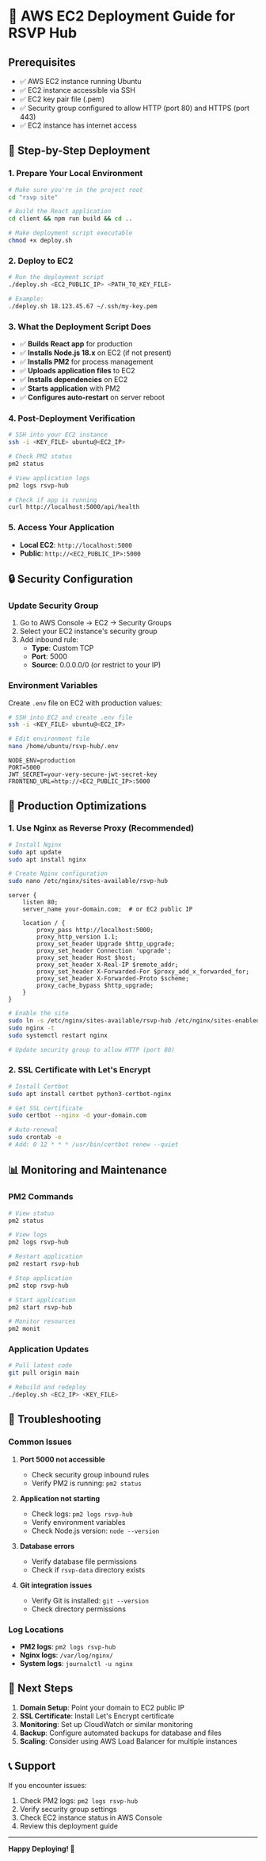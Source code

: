 # 🚀 AWS EC2 Deployment Guide for RSVP Hub

## Prerequisites

- ✅ AWS EC2 instance running Ubuntu
- ✅ EC2 instance accessible via SSH
- ✅ EC2 key pair file (.pem)
- ✅ Security group configured to allow HTTP (port 80) and HTTPS (port 443)
- ✅ EC2 instance has internet access

## 🔧 Step-by-Step Deployment

### 1. Prepare Your Local Environment

```bash
# Make sure you're in the project root
cd "rsvp site"

# Build the React application
cd client && npm run build && cd ..

# Make deployment script executable
chmod +x deploy.sh
```

### 2. Deploy to EC2

```bash
# Run the deployment script
./deploy.sh <EC2_PUBLIC_IP> <PATH_TO_KEY_FILE>

# Example:
./deploy.sh 18.123.45.67 ~/.ssh/my-key.pem
```

### 3. What the Deployment Script Does

- ✅ **Builds React app** for production
- ✅ **Installs Node.js 18.x** on EC2 (if not present)
- ✅ **Installs PM2** for process management
- ✅ **Uploads application files** to EC2
- ✅ **Installs dependencies** on EC2
- ✅ **Starts application** with PM2
- ✅ **Configures auto-restart** on server reboot

### 4. Post-Deployment Verification

```bash
# SSH into your EC2 instance
ssh -i <KEY_FILE> ubuntu@<EC2_IP>

# Check PM2 status
pm2 status

# View application logs
pm2 logs rsvp-hub

# Check if app is running
curl http://localhost:5000/api/health
```

### 5. Access Your Application

- **Local EC2**: `http://localhost:5000`
- **Public**: `http://<EC2_PUBLIC_IP>:5000`

## 🔒 Security Configuration

### Update Security Group
1. Go to AWS Console → EC2 → Security Groups
2. Select your EC2 instance's security group
3. Add inbound rule:
   - **Type**: Custom TCP
   - **Port**: 5000
   - **Source**: 0.0.0.0/0 (or restrict to your IP)

### Environment Variables
Create `.env` file on EC2 with production values:

```bash
# SSH into EC2 and create .env file
ssh -i <KEY_FILE> ubuntu@<EC2_IP>

# Edit environment file
nano /home/ubuntu/rsvp-hub/.env
```

```env
NODE_ENV=production
PORT=5000
JWT_SECRET=your-very-secure-jwt-secret-key
FRONTEND_URL=http://<EC2_PUBLIC_IP>:5000
```

## 🚀 Production Optimizations

### 1. Use Nginx as Reverse Proxy (Recommended)

```bash
# Install Nginx
sudo apt update
sudo apt install nginx

# Create Nginx configuration
sudo nano /etc/nginx/sites-available/rsvp-hub
```

```nginx
server {
    listen 80;
    server_name your-domain.com;  # or EC2 public IP

    location / {
        proxy_pass http://localhost:5000;
        proxy_http_version 1.1;
        proxy_set_header Upgrade $http_upgrade;
        proxy_set_header Connection 'upgrade';
        proxy_set_header Host $host;
        proxy_set_header X-Real-IP $remote_addr;
        proxy_set_header X-Forwarded-For $proxy_add_x_forwarded_for;
        proxy_set_header X-Forwarded-Proto $scheme;
        proxy_cache_bypass $http_upgrade;
    }
}
```

```bash
# Enable the site
sudo ln -s /etc/nginx/sites-available/rsvp-hub /etc/nginx/sites-enabled/
sudo nginx -t
sudo systemctl restart nginx

# Update security group to allow HTTP (port 80)
```

### 2. SSL Certificate with Let's Encrypt

```bash
# Install Certbot
sudo apt install certbot python3-certbot-nginx

# Get SSL certificate
sudo certbot --nginx -d your-domain.com

# Auto-renewal
sudo crontab -e
# Add: 0 12 * * * /usr/bin/certbot renew --quiet
```

## 📊 Monitoring and Maintenance

### PM2 Commands
```bash
# View status
pm2 status

# View logs
pm2 logs rsvp-hub

# Restart application
pm2 restart rsvp-hub

# Stop application
pm2 stop rsvp-hub

# Start application
pm2 start rsvp-hub

# Monitor resources
pm2 monit
```

### Application Updates
```bash
# Pull latest code
git pull origin main

# Rebuild and redeploy
./deploy.sh <EC2_IP> <KEY_FILE>
```

## 🚨 Troubleshooting

### Common Issues

1. **Port 5000 not accessible**
   - Check security group inbound rules
   - Verify PM2 is running: `pm2 status`

2. **Application not starting**
   - Check logs: `pm2 logs rsvp-hub`
   - Verify environment variables
   - Check Node.js version: `node --version`

3. **Database errors**
   - Verify database file permissions
   - Check if `rsvp-data` directory exists

4. **Git integration issues**
   - Verify Git is installed: `git --version`
   - Check directory permissions

### Log Locations
- **PM2 logs**: `pm2 logs rsvp-hub`
- **Nginx logs**: `/var/log/nginx/`
- **System logs**: `journalctl -u nginx`

## 🎯 Next Steps

1. **Domain Setup**: Point your domain to EC2 public IP
2. **SSL Certificate**: Install Let's Encrypt certificate
3. **Monitoring**: Set up CloudWatch or similar monitoring
4. **Backup**: Configure automated backups for database and files
5. **Scaling**: Consider using AWS Load Balancer for multiple instances

## 📞 Support

If you encounter issues:
1. Check PM2 logs: `pm2 logs rsvp-hub`
2. Verify security group settings
3. Check EC2 instance status in AWS Console
4. Review this deployment guide

---

**Happy Deploying! 🚀**
